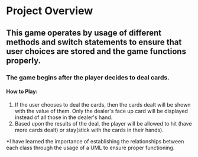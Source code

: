 # Project Overview

## This game operates by usage of different methods and switch statements to ensure that user choices are stored and the game functions properly.

### The game begins after the player decides to deal cards.

#### How to Play:

1. If the user chooses to deal the cards, then the cards dealt will be shown with the value of them. Only the dealer's face up card will be displayed instead of all those in the dealer's hand.
2. Based upon the results of the deal, the player will be allowed to hit (have more cards dealt) or stay(stick with the cards in their hands).

*I have learned the importance of establishing the relationships between each class through the usage of a UML to ensure proper functioning.
